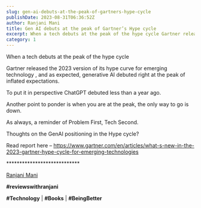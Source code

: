 ```yaml
---
slug: gen-ai-debuts-at-the-peak-of-gartners-hype-cycle
publishDate: 2023-08-31T06:36:52Z
author: Ranjani Mani
title: Gen AI debuts at the peak of Gartner’s Hype cycle 
excerpt: When a tech debuts at the peak of the hype cycle Gartner released the 2023 version of its hype curve for emerging technology , and as expected, generative AI debuted right at the peak of inflated expectations. To put it in perspective ChatGPT debuted less than a year ago. Another point to ponder is when  ... 
category: 1
---
```


When a tech debuts at the peak of the hype cycle

Gartner released the 2023 version of its hype curve for emerging technology , and as expected, generative AI debuted right at the peak of inflated expectations.

To put it in perspective ChatGPT debuted less than a year ago.

Another point to ponder is when you are at the peak, the only way to go is down.

As always, a reminder of Problem First, Tech Second.

Thoughts on the GenAI positioning in the Hype cycle?

Read report here – <https://www.gartner.com/en/articles/what-s-new-in-the-2023-gartner-hype-cycle-for-emerging-technologies>

\*\*\*\*\*\*\*\*\*\*\*\*\*\*\*\*\*\*\*\*\*\*\*\*\*\*\*\*

[Ranjani Mani](https://www.linkedin.com/feed/#)

**#reviewswithranjani**

**#Technology** | **#Books** | **#BeingBetter**